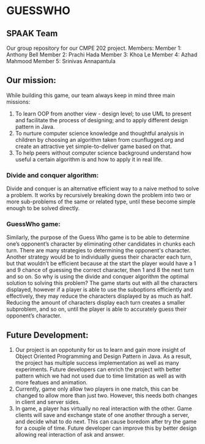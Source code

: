 # GUESSWHO

## SPAAK Team
Our group repository for our CMPE 202 project.
Members:
Member 1: Anthony Bell
Member 2: Prachi Hada
Member 3: Khoa Le
Member 4: Azhad Mahmood
Member 5: Srinivas Annapantula

## Our mission:
While building this game, our team always keep in mind three main missions:
1. To learn OOP from another view - design level; to use UML to present and facilitate the process of designing;
and to apply different design pattern in Java.
2. To nurture computer science knowledge and thoughtful analysis in children by choosing an algorithm
taken from csunflugged.org and create an attractive yet simple-to-deliver game based on that.
3. To help peers without computer science background understand how useful a certain algorithm is
and how to apply it in real life.

### Divide and conquer algorithm:
Divide and conquer is an alternative efficient way to a naive method to solve a problem.
It works by recursively breaking down the problem into two or more sub-problems of the same or related type,
until these become simple enough to be solved directly. 

### GuessWho game:
Similarly, the purpose of the Guess Who game is to be able to determine one’s opponent’s character
by eliminating other candidates in chunks each turn. There are many strategies to determining the opponent's character.
Another strategy would be to individually guess their character each turn, but that wouldn’t be efficient
because at the start the player would have a 1 and 9 chance of guessing the correct character,
then 1 and 8 the next turn and so on. So why is using the divide and conquer algorithm the optimal solution
to solving this problem? The game starts out with all the characters displayed,
however if a player is able to use the suboptions efficiently and effectively,
they may reduce the characters displayed by as much as half.
Reducing the amount of characters display each turn creates a smaller subproblem, and so on,
until the player is able to accurately guess their opponent’s character.

## Future Development:
1. Our project is an oppotunity for us to learn and gain more insight of Object Oriented Programming
and Design Pattern in Java. As a result, the project has multiple success implementation as well as many experiments.
Future developers can enrich the project with better pattern which we had not used due to time limitation as well as
with more featues and animation.
2. Currently, game only allow two players in one match, this can be changed to allow more than just two.
However, this needs both changes in client and server sides.
3. In game, a player has virtually no real interaction with the other.
Game clients will save and exchange state of one another through a server, and decide what to do next.
This can cause boredom after try the game for a couple of time.
Future developer can improve this by better design allowing real interaction of ask and answer.




